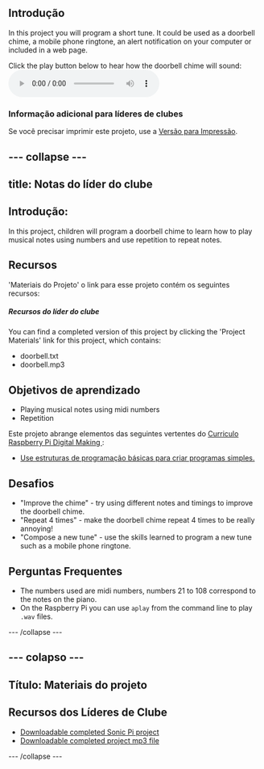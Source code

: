 ## Introdução

In this project you will program a short tune. It could be used as a doorbell chime, a mobile phone ringtone, an alert notification on your computer or included in a web page.

<div id="audio-preview" class="pdf-hidden">
  Click the play button below to hear how the doorbell chime will sound: <audio controls preload> <source src="resources/doorbell.mp3" type="audio/mpeg"> Your browser does not support the <code>audio</code> element. </audio>
</div>

### Informação adicional para líderes de clubes

Se você precisar imprimir este projeto, use a [Versão para Impressão](https://projects.raspberrypi.org/en/projects/compose-tune/print).

## \--- collapse \---

## title: Notas do líder do clube

## Introdução:

In this project, children will program a doorbell chime to learn how to play musical notes using numbers and use repetition to repeat notes.

## Recursos

'Materiais do Projeto' o link para esse projeto contém os seguintes recursos:

##### Recursos do líder do clube

You can find a completed version of this project by clicking the 'Project Materials' link for this project, which contains:

* doorbell.txt
* doorbell.mp3

## Objetivos de aprendizado

* Playing musical notes using midi numbers
* Repetition

Este projeto abrange elementos das seguintes vertentes do [ Curriculo Raspberry Pi Digital Making ](http://rpf.io/curriculum):

* [Use estruturas de programação básicas para criar programas simples.](https://www.raspberrypi.org/curriculum/programming/creator)

## Desafios

* "Improve the chime" - try using different notes and timings to improve the doorbell chime.
* "Repeat 4 times" - make the doorbell chime repeat 4 times to be really annoying!
* "Compose a new tune" - use the skills learned to program a new tune such as a mobile phone ringtone.

## Perguntas Frequentes

* The numbers used are midi numbers, numbers 21 to 108 correspond to the notes on the piano.
* On the Raspberry Pi you can use `aplay` from the command line to play `.wav` files.

\--- /collapse \---

## \--- colapso \---

## Título: Materiais do projeto

## Recursos dos Líderes de Clube

* [Downloadable completed Sonic Pi project](resources/doorbell.txt)
* [Downloadable completed project mp3 file](resources/doorbell.mp3)

\--- /collapse \---
